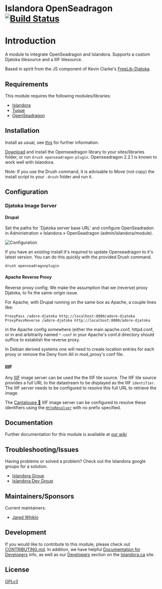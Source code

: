 # Islandora OpenSeadragon [![Build Status](https://travis-ci.org/Islandora/islandora_openseadragon.png?branch=7.x)](https://travis-ci.org/Islandora/islandora_openseadragon)

# Introduction

A module to integrate OpenSeadragon and Islandora. Supports a custom Djatoka tilesource and a IIIF tilesource.

Based in spirit from the JS component of Kevin Clarke's [FreeLib-Djatoka](https://github.com/ksclarke/freelib-djatoka)

## Requirements

This module requires the following modules/libraries:

* [Islandora](https://github.com/islandora/islandora)
* [Tuque](https://github.com/islandora/tuque)
* [OpenSeadragon](https://github.com/openseadragon/openseadragon/releases/download/v2.2.1/openseadragon-bin-2.2.1.zip)

## Installation

Install as usual, see [this](https://drupal.org/documentation/install/modules-themes/modules-7) for further information.

[Download](https://github.com/openseadragon/openseadragon/releases/download/v2.2.1/openseadragon-bin-2.2.1.zip) and install the Openseadragon library to your sites/libraries folder, or run `drush openseadragon-plugin`. Openseadragon 2.2.1 is known to work well with Islandora.

Note: If you use the Drush command, it is advisable to Move (not copy) the install script to your `.drush` folder and run it.

## Configuration

### Djatoka Image Server

#### Drupal 

Set the paths for 'Djatoka server base URL' and configure OpenSeadradon in Administration » Islandora » OpenSeadragon (admin/islandora/module).

![Configuration](https://camo.githubusercontent.com/c1bf991b5cc758a4420444564a91b286007e6f6e/687474703a2f2f692e696d6775722e636f6d2f4e6566597169432e706e67)

If you have an *existing* install it's required to update Openseadragon to it's latest version. You can do this quickly 
with the provided Drush command.

```bash
drush openseadragonplugin
```

#### Apache Reverse Proxy

Reverse proxy config: We make the assumption that we (reverse) proxy Djatoka, to fix the same-origin issue.

For Apache, with Drupal running on the same box as Apache, a couple lines like:

```
ProxyPass /adore-djatoka http://localhost:8080/adore-djatoka
ProxyPassReverse /adore-djatoka http://localhost:8080/adore-djatoka
```

in the Apache config somewhere (either the main apache.conf, httpd.conf, or in and arbitrarily named `*.conf` in your Apache's conf.d directory should suffice to establish the reverse proxy.

In Debian derived systems one will need to create location entries for each proxy or remove the Deny from All in mod_proxy's conf file.

### IIIF

Any [IIIF](http://iiif.io) image server can be used the the IIIF tile source. The IIIF tile source provides a full URL to the datastream to be displayed as the IIIF `identifier`. The IIIF server needs to be configured to resolve this full URL to retrieve the image. 

The [Cantaloupe 🍈](https://medusa-project.github.io/cantaloupe/) IIIF image server can be configured to resolve these identifiers using the [`HttpResolver`](https://medusa-project.github.io/cantaloupe/manual/3.3/resolvers.html#HttpResolver) with no prefix specified.

## Documentation

Further documentation for this module is available at [our wiki](https://wiki.duraspace.org/display/ISLANDORA/Open+Seadragon)

## Troubleshooting/Issues

Having problems or solved a problem? Check out the Islandora google groups for a solution.

* [Islandora Group](https://groups.google.com/forum/?hl=en&fromgroups#!forum/islandora)
* [Islandora Dev Group](https://groups.google.com/forum/?hl=en&fromgroups#!forum/islandora-dev)

## Maintainers/Sponsors

Current maintainers:

* [Jared Whiklo](https://github.com/whikloj)

## Development

If you would like to contribute to this module, please check out [CONTRIBUTING.md](CONTRIBUTING.md). In addition, we have helpful [Documentation for Developers](https://github.com/Islandora/islandora/wiki#wiki-documentation-for-developers) info, as well as our [Developers](http://islandora.ca/developers) section on the [Islandora.ca](http://islandora.ca) site.

## License

[GPLv3](http://www.gnu.org/licenses/gpl-3.0.txt)
